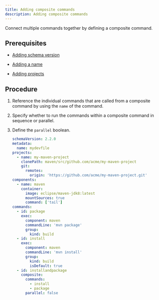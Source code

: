 ```yaml
---
title: Adding composite commands
description: Adding composite commands
---
```


Connect multiple commands together by defining a composite command.

## Prerequisites

- [Adding schema version](/docs/2.2.0-alpha/adding-schema-version)

- [Adding a name](/docs/2.2.0-alpha/adding-a-name)

- [Adding projects](/docs/2.2.0-alpha/adding-projects)

## Procedure

1. Reference the individual commands that are called from a composite
    command by using the `name` of the command.

2. Specify whether to run the commands within a composite command in
    sequence or parallel.

3. Define the `parallel` boolean.

    ```yaml {% filename="devfile.yaml" %}
    schemaVersion: 2.2.0
    metadata:
      name: mydevfile
    projects:
      - name: my-maven-project
        clonePath: maven/src/github.com/acme/my-maven-project
        git:
          remotes:
            origin: 'https://github.com/acme/my-maven-project.git'
    components:
      - name: maven
        container:
          image: eclipse/maven-jdk8:latest
          mountSources: true
          command: ['tail']
    commands:
      - id: package
        exec:
          component: maven
          commandLine: 'mvn package'
          group:
            kind: build
      - id: install
        exec:
          component: maven
          commandLine: 'mvn install'
          group:
            kind: build
            isDefault: true
      - id: installandpackage
        composite:
          commands:
            - install
            - package
          parallel: false
    ```

